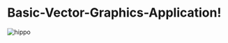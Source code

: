 # Basic-Vector-Graphics-Application!
![hippo](https://user-images.githubusercontent.com/92605625/196913978-05e1ba8d-c376-47cf-a08f-4231434a8bac.gif)
